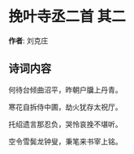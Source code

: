# 挽叶寺丞二首  其二

**作者**: 刘克庄

## 诗词内容

何待台倾曲沼平，昨朝户牖上丹青。

寒花自拆侍中圃，劫火犹存太祝厅。

托绍遗言那忍负，哭怜哀挽不堪听。

空令雪鬓龙钟叟，秉笔来书宰上铭。

